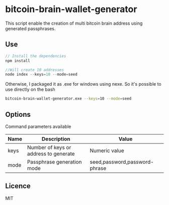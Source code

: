 # bitcoin-brain-wallet-generator

This script enable the creation of multi bitcoin brain address using generated passphrases.

## Use

```js
// Install the dependencies
npm install

//Will create 10 addresses
node index --keys=10 --mode=seed
```

Otherwise, I packaged it as .exe for windows using nexe.
So it's possible to use directly on the bash
```sh
bitcoin-brain-wallet-generator.exe --keys=10 --mode=seed
```

## Options

Command parameters available

| Name | Description |Value |
|----|---|---|
| keys | Number of keys or address to generate|Numeric value |
| mode | Passphrase generation mode| seed,password,password-phrase |
 
##  Licence

MIT
